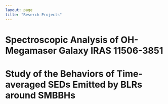 ```yaml
---
layout: page
title: "Reserch Projects"
---
```


# Spectroscopic Analysis of OH-Megamaser Galaxy IRAS 11506-3851



# Study of the Behaviors of Time-averaged SEDs Emitted by BLRs around SMBBHs
